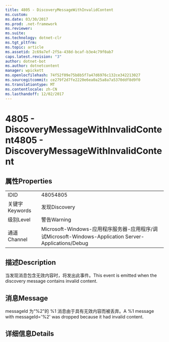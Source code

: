 ```yaml
---
title: 4805 - DiscoveryMessageWithInvalidContent
ms.custom: 
ms.date: 03/30/2017
ms.prod: .net-framework
ms.reviewer: 
ms.suite: 
ms.technology: dotnet-clr
ms.tgt_pltfrm: 
ms.topic: article
ms.assetid: 2c69a7ef-2f5a-438d-bcaf-b3e4c79f0ab7
caps.latest.revision: "3"
author: dotnet-bot
ms.author: dotnetcontent
manager: wpickett
ms.openlocfilehash: 74f52f09e75b8b5f7a47d6976c132ce342213027
ms.sourcegitcommit: ce279f2d7fe2220e6ea0a25a8a7a5370ddf8d9f0
ms.translationtype: MT
ms.contentlocale: zh-CN
ms.lasthandoff: 12/02/2017
---
```

# <a name="4805---discoverymessagewithinvalidcontent"></a><span data-ttu-id="16302-102">4805 - DiscoveryMessageWithInvalidContent</span><span class="sxs-lookup"><span data-stu-id="16302-102">4805 - DiscoveryMessageWithInvalidContent</span></span>
## <a name="properties"></a><span data-ttu-id="16302-103">属性</span><span class="sxs-lookup"><span data-stu-id="16302-103">Properties</span></span>  
  
|||  
|-|-|  
|<span data-ttu-id="16302-104">ID</span><span class="sxs-lookup"><span data-stu-id="16302-104">ID</span></span>|<span data-ttu-id="16302-105">4805</span><span class="sxs-lookup"><span data-stu-id="16302-105">4805</span></span>|  
|<span data-ttu-id="16302-106">关键字</span><span class="sxs-lookup"><span data-stu-id="16302-106">Keywords</span></span>|<span data-ttu-id="16302-107">发现</span><span class="sxs-lookup"><span data-stu-id="16302-107">Discovery</span></span>|  
|<span data-ttu-id="16302-108">级别</span><span class="sxs-lookup"><span data-stu-id="16302-108">Level</span></span>|<span data-ttu-id="16302-109">警告</span><span class="sxs-lookup"><span data-stu-id="16302-109">Warning</span></span>|  
|<span data-ttu-id="16302-110">通道</span><span class="sxs-lookup"><span data-stu-id="16302-110">Channel</span></span>|<span data-ttu-id="16302-111">Microsoft-Windows-应用程序服务器-应用程序/调试</span><span class="sxs-lookup"><span data-stu-id="16302-111">Microsoft-Windows-Application Server-Applications/Debug</span></span>|  
  
## <a name="description"></a><span data-ttu-id="16302-112">描述</span><span class="sxs-lookup"><span data-stu-id="16302-112">Description</span></span>  
 <span data-ttu-id="16302-113">当发现消息包含无效内容时，将发出此事件。</span><span class="sxs-lookup"><span data-stu-id="16302-113">This event is emitted when the discovery message contains invalid content.</span></span>  
  
## <a name="message"></a><span data-ttu-id="16302-114">消息</span><span class="sxs-lookup"><span data-stu-id="16302-114">Message</span></span>  
 <span data-ttu-id="16302-115">messageId 为“%2”的 %1 消息由于具有无效内容而被丢弃。</span><span class="sxs-lookup"><span data-stu-id="16302-115">A %1 message with messageId='%2' was dropped because it had invalid content.</span></span>  
  
## <a name="details"></a><span data-ttu-id="16302-116">详细信息</span><span class="sxs-lookup"><span data-stu-id="16302-116">Details</span></span>
